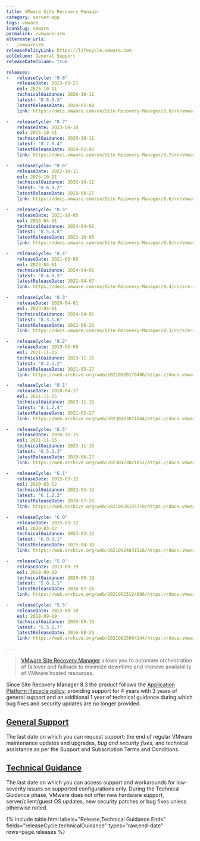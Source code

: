 ```yaml
---
title: VMware Site Recovery Manager
category: server-app
tags: vmware
iconSlug: vmware
permalink: /vmware-srm
alternate_urls:
-   /vmwaresrm
releasePolicyLink: https://lifecycle.vmware.com
eolColumn: General Support
releaseDateColumn: true

releases:
-   releaseCycle: "8.8"
    releaseDate: 2023-09-21
    eol: 2025-10-11
    technicalGuidance: 2026-10-11
    latest: "8.8.0.3"
    latestReleaseDate: 2024-02-08
    link: https://docs.vmware.com/en/Site-Recovery-Manager/8.8/rn/vmware-site-recovery-manager-8802-release-notes/index.html

-   releaseCycle: "8.7"
    releaseDate: 2023-04-18
    eol: 2025-10-11
    technicalGuidance: 2026-10-11
    latest: "8.7.0.4"
    latestReleaseDate: 2024-02-01
    link: https://docs.vmware.com/en/Site-Recovery-Manager/8.7/rn/vmware-site-recovery-manager-8704-release-notes/index.html

-   releaseCycle: "8.6"
    releaseDate: 2022-10-11
    eol: 2025-10-11
    technicalGuidance: 2026-10-11
    latest: "8.6.0.2"
    latestReleaseDate: 2023-06-27
    link: https://docs.vmware.com/en/Site-Recovery-Manager/8.6/rn/vmware-site-recovery-manager-8602-release-notes/index.html

-   releaseCycle: "8.5"
    releaseDate: 2021-10-05
    eol: 2023-04-01
    technicalGuidance: 2024-04-01
    latest: "8.5.0.8"
    latestReleaseDate: 2023-10-05
    link: https://docs.vmware.com/en/Site-Recovery-Manager/8.5/rn/vmware-site-recovery-manager-8508-release-notes/index.html

-   releaseCycle: "8.4"
    releaseDate: 2021-03-09
    eol: 2023-04-01
    technicalGuidance: 2024-04-01
    latest: "8.4.0.5"
    latestReleaseDate: 2022-04-07
    link: https://docs.vmware.com/en/Site-Recovery-Manager/8.4/rn/srm-releasenotes-8-4-0-5.html

-   releaseCycle: "8.3"
    releaseDate: 2020-04-01
    eol: 2023-04-01
    technicalGuidance: 2024-04-01
    latest: "8.3.1.6"
    latestReleaseDate: 2022-06-23
    link: https://docs.vmware.com/en/Site-Recovery-Manager/8.3/rn/srm-releasenotes-8-3-1-6.html

-   releaseCycle: "8.2"
    releaseDate: 2019-05-09
    eol: 2021-11-15
    technicalGuidance: 2023-11-15
    latest: "8.2.1.2"
    latestReleaseDate: 2021-05-27
    link: https://web.archive.org/web/20210920170406/https://docs.vmware.com/en/Site-Recovery-Manager/8.2/rn/srm-releasenotes-8-2-1-2.html

-   releaseCycle: "8.1"
    releaseDate: 2018-04-17
    eol: 2021-11-15
    technicalGuidance: 2023-11-15
    latest: "8.1.2.4"
    latestReleaseDate: 2021-05-27
    link: https://web.archive.org/web/20230423021044/https://docs.vmware.com/en/Site-Recovery-Manager/8.1/rn/srm-releasenotes-8-1-2-4.html

-   releaseCycle: "6.5"
    releaseDate: 2016-11-15
    eol: 2021-11-15
    technicalGuidance: 2023-11-15
    latest: "6.5.1.3"
    latestReleaseDate: 2019-06-27
    link: https://web.archive.org/web/20230423021051/https://docs.vmware.com/en/Site-Recovery-Manager/6.5/rn/srm-releasenotes-6-5-1.html

-   releaseCycle: "6.1"
    releaseDate: 2015-03-12
    eol: 2020-03-12
    technicalGuidance: 2022-03-12
    latest: "6.1.2.2"
    latestReleaseDate: 2018-07-26
    link: https://web.archive.org/web/20210926135719/https://docs.vmware.com/en/Site-Recovery-Manager/6.1/rn/srm-releasenotes-6-1-2.html

-   releaseCycle: "6.0"
    releaseDate: 2015-03-12
    eol: 2020-03-12
    technicalGuidance: 2022-03-12
    latest: "6.0.0.1"
    latestReleaseDate: 2015-04-30
    link: https://web.archive.org/web/20210924031516/https://docs.vmware.com/en/vCenter-Site-Recovery-Manager/6.0/rn/srm-releasenotes-6-0-0.html

-   releaseCycle: "5.8"
    releaseDate: 2013-09-19
    eol: 2018-09-19
    technicalGuidance: 2020-09-19
    latest: "5.8.1.1"
    latestReleaseDate: 2016-07-26
    link: https://web.archive.org/web/20210925124006/https://docs.vmware.com/en/vCenter-Site-Recovery-Manager/5.8/rn/srm-releasenotes-5-8-1.html

-   releaseCycle: "5.5"
    releaseDate: 2013-09-19
    eol: 2018-09-19
    technicalGuidance: 2020-09-19
    latest: "5.5.1.7"
    latestReleaseDate: 2016-08-25
    link: https://web.archive.org/web/20210925064144/https://docs.vmware.com/en/vCenter-Site-Recovery-Manager/5.5/rn/srm-releasenotes-5-5-1.html

---
```


> [VMware Site Recovery Manager](https://www.vmware.com/products/site-recovery-manager.html) allows
> you to automate orchestration of failover and failback to minimize downtime and improve
> availability of VMware hosted resources.

Since Site Recovery Manager 8.3 the product follows the [Application Platform lifecycle
policy](https://www.vmware.com/support/policies/application-platform.html), providing support for 4
years with 3 years of general support and an additional 1 year of technical guidance during which
bug fixes and security updates are no longer provided.

## [General Support](https://lifecycle.vmware.com/)

The last date on which you can request support; the end of regular VMware
maintenance updates and upgrades, _bug and security fixes,_ and technical assistance as per the
Support and Subscription Terms and Conditions.

## [Technical Guidance](https://www.vmware.com/support/lifecycle-policies.html)

The last date on which you can access support and workarounds for low-severity issues on supported
configurations only. During the Technical Guidance phase, VMware does not offer new hardware
support, server/client/guest OS updates, new security patches or bug fixes unless otherwise noted.

{% include table.html
labels="Release,Technical Guidance Ends"
fields="releaseCycle,technicalGuidance"
types="raw,end-date"
rows=page.releases %}
